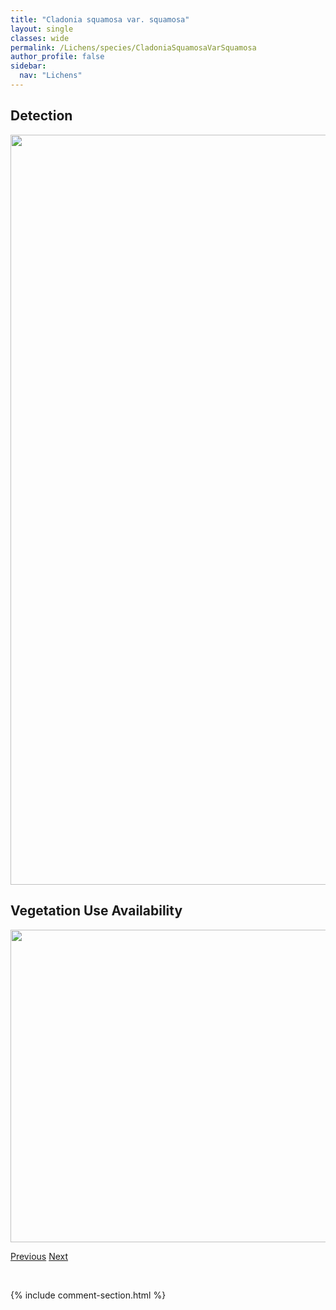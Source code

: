 ```yaml
---
title: "Cladonia squamosa var. squamosa"
layout: single
classes: wide
permalink: /Lichens/species/CladoniaSquamosaVarSquamosa
author_profile: false
sidebar:
  nav: "Lichens"
---
```


<h2>Detection</h2>

<a href="https://drive.google.com/uc?export=view&id=1HsjrEapesa8iNFTTBKJ2l1KwuszH-A7-">
<img src="https://drive.google.com/uc?export=view&id=1HsjrEapesa8iNFTTBKJ2l1KwuszH-A7-" height = "1200" width = "800">
</a>


<h2>Vegetation Use Availability</h2>

<a href="https://drive.google.com/uc?export=view&id=1Q33zLNEMKdKIlr73tw50ZmTCP6M5Tojw">
<img src="https://drive.google.com/uc?export=view&id=1Q33zLNEMKdKIlr73tw50ZmTCP6M5Tojw" height = "500" width = "1000">
</a>


<a href="/DevelopmentWebsite/Lichens/species/CladoniaSpNovInedMcCuneMorseHaughland" class="pagination--pager" title="Cladonia sp. nov. ined. McCune, Morse & Haughland">Previous</a> <a href="/DevelopmentWebsite/Lichens/species/CladoniaStellaris" class="pagination--pager" title="Cladonia stellaris">Next</a>

<p>&nbsp;</p>

{% include comment-section.html %}

